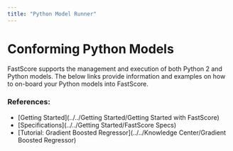 ```yaml
---
title: "Python Model Runner"
---
```


# Conforming Python Models

FastScore supports the management and execution of both Python 2 and Python models. The below links provide information and examples on how to on-board your Python models into FastScore.

### References:

- [Getting Started](../../Getting Started/Getting Started with FastScore)
- [Specifications](../../Getting Started/FastScore Specs)
- [Tutorial: Gradient Boosted Regressor](../../Knowledge Center/Gradient Boosted Regressor)

